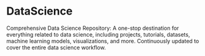 # DataScience
Comprehensive Data Science Repository: A one-stop destination for everything related to data science, including projects, tutorials, datasets, machine learning models, visualizations, and more. Continuously updated to cover the entire data science workflow.
